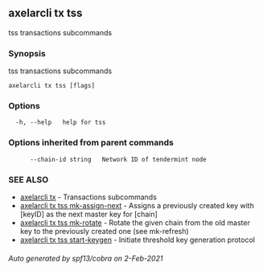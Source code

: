 ## axelarcli tx tss

tss transactions subcommands

### Synopsis

tss transactions subcommands

```
axelarcli tx tss [flags]
```

### Options

```
  -h, --help   help for tss
```

### Options inherited from parent commands

```
      --chain-id string   Network ID of tendermint node
```

### SEE ALSO

* [axelarcli tx](axelarcli_tx.md)	 - Transactions subcommands
* [axelarcli tx tss mk-assign-next](axelarcli_tx_tss_mk-assign-next.md)	 - Assigns a previously created key with [keyID] as the next master key for [chain]
* [axelarcli tx tss mk-rotate](axelarcli_tx_tss_mk-rotate.md)	 - Rotate the given chain from the old master key to the previously created one (see mk-refresh)
* [axelarcli tx tss start-keygen](axelarcli_tx_tss_start-keygen.md)	 - Initiate threshold key generation protocol

###### Auto generated by spf13/cobra on 2-Feb-2021
